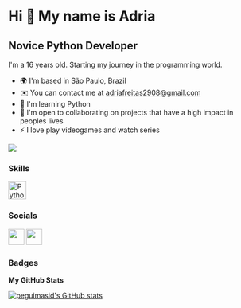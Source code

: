 Hi 👋 My name is Adria
==========================

Novice Python Developer
-----------------------------

I'm a 16 years old. Starting my journey in the programming world.

* 🌍  I'm based in São Paulo, Brazil
* ✉️  You can contact me at [adriafreitas2908@gmail.com](mailto:adriafreitas2908@gmail.com)
* 🧠  I'm learning Python
* 🤝  I'm open to collaborating on projects that have a high impact in peoples lives
* ⚡  I love play videogames and watch series

<a href="https://www.github.com/adriafreitas" target="_blank" rel="noreferrer"><img
src="https://img.shields.io/github/followers/adriafreitas?logo=github&style=for-the-badge&color=3382ed&labelColor=171717" /></a>

### Skills

<p align="left">
<a href="https://developer.mozilla.org/en-US/docs/Glossary/Python" target="_blank" rel="noreferrer"><img src="https://raw.githubusercontent.com/danielcranney/readme-generator/main/public/icons/skills/python-colored.svg" width="36" height="36" alt="Python" /></a>
</p>

### Socials

<a href="https://www.github.com/adriafreitas" target="_blank" rel="noreferrer"><img src="https://raw.githubusercontent.com/danielcranney/readme-generator/main/public/icons/socials/github-dark.svg" width="32" height="32" /></a> <a href="https://instagram.com/adriafreitas2006?igshid=YmMyMTA2M2Y=" target="_blank" rel="noreferrer"><img src="https://raw.githubusercontent.com/danielcranney/readme-generator/main/public/icons/socials/instagram.svg" width="32" height="32" /></a>

### Badges

<b>My GitHub Stats</b>

<a href="http://www.github.com/adriafreitas"><img src="https://github-readme-stats.vercel.app/api?username=adriafreitas&show_icons=true&hide=&count_private=true&title_color=3382ed&text_color=ffffff&icon_color=3382ed&bg_color=171717&hide_border=true&show_icons=true" alt="peguimasid's GitHub stats" /></a>
